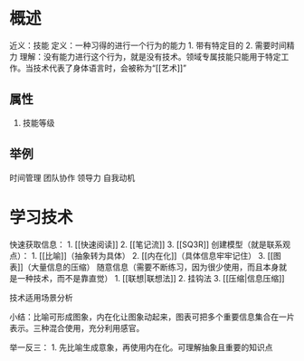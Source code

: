 #  概述
近义：技能
定义：一种习得的进行一个行为的能力
	1. 带有特定目的
	2. 需要时间精力
理解：没有能力进行这个行为，就是没有技术。领域专属技能只能用于特定工作。当技术代表了身体语言时，会被称为“[[艺术]]”
## 属性
1. 技能等级
## 举例
时间管理
团队协作
领导力
自我动机
# 学习技术
快速获取信息：
	1. [[快速阅读]]
	2. [[笔记流]]
	3. [[SQ3R]]
创建模型（就是联系观点）：
	1. [[比喻]]（抽象转为具体）
	2. [[内在化]]（具体信息牢牢记住）
	3. [[图表]]（大量信息的压缩）
随意信息（需要不断练习，因为很少使用，而且本身就是一种技术，而不是靠直觉）
	1. [[联想|联想法]]
	2. 挂钩法
	3. [[压缩|信息压缩]]

技术适用场景分析

小结：比喻可形成图象，内在化让图象动起来，图表可把多个重要信息集合在一片表示。三种混合使用，充分利用感官。

举一反三：
	1. 先比喻生成意象，再使用内在化。可理解抽象且重要的知识点

